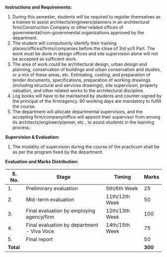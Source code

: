 **Instructions and Requirements:**

1. During this semester, students will be required to register themselves as a trainee to assist architects/engineers/planners in an architectural firm/Construction Company or other related offices of governmental/non-governmental organizations approved by the department.
2. The student will compulsorily identify their training places/offices/firms/companies before the close of 3rd yr/II Part. The work must be done in design offices and site supervision alone will not be accepted as sufficient work. 
3. The area of work could be architectural design, urban design and planning, conservation of buildings and urban conservation and studies, or a mix of these areas, etc. Estimating, costing, and preparation of tender documents, specifications, preparation of working drawings (including structural and services drawings), site supervision, property valuation, and other related works to the architectural discipline.
4. Log books will have to be maintained by students and counter-signed by the principal of the firm/agency. 90 working days are mandatory to fulfill the course.
5. The department will allocate departmental supervisors, and the accepting firm/company/office will appoint their supervisor from among its architects/engineer/planner, etc., to assist students in the learning process.

**Supervision & Evaluation:**

1. The modality of supervision during the course of the practicum shall be as per the program fixed by the department.

**Evaluation and Marks Distribution:**

| S. No.    | Stage                                      | Timing         | Marks   |
| --------- | ------------------------------------------ | -------------- | ------- |
| 1.        | Preliminary evaluation                     | 5th/6th Week   | 25      |
| 2.        | Mid-term evaluation                        | 11th/12th Week | 50      |
| 3.        | Final evaluation by employing agency/firm  | 12th/13th Week | 100     |
| 4.        | Final evaluation by department - Viva Voce | 14th/15th Week | 75      |
| 5.        | Final report                               |                | 50      |
| **Total** |                                            |                | **300** |

